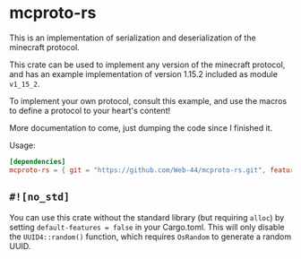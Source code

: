 # mcproto-rs

This is an implementation of serialization and deserialization of the minecraft protocol.

This crate can be used to implement any version of the minecraft protocol, and has an example implementation of version 
1.15.2 included as module `v1_15_2`.

To implement your own protocol, consult this example, and use the macros to define a protocol to your heart's content!

More documentation to come, just dumping the code since I finished it.

Usage:
```toml
[dependencies]
mcproto-rs = { git = "https://github.com/Web-44/mcproto-rs.git", features = ["v1_15_2"] }
```

## `#![no_std]`

You can use this crate without the standard library (but requiring `alloc`) by setting `default-features = false` in 
your Cargo.toml. This will only disable the `UUID4::random()` function, which requires `OsRandom` to generate a random UUID.

